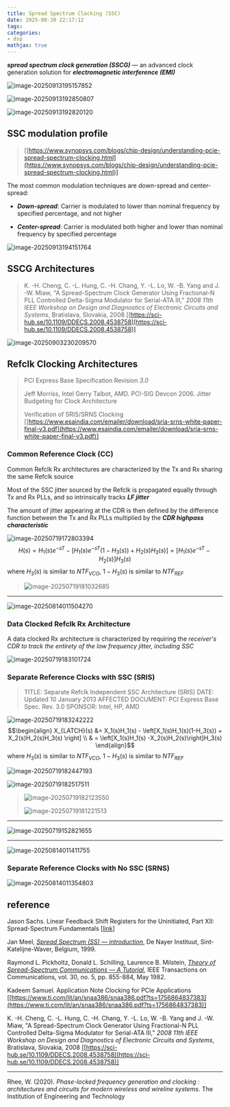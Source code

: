 ```yaml
---
title: Spread Spectrum Clocking (SSC)
date: 2025-08-30 22:17:12
tags:
categories:
- dsp
mathjax: true
---
```


***spread spectrum clock generation (SSCG)*** — an advanced clock generation solution for ***electromagnetic interference (EMI)***

![image-20250913195157852](sscg/image-20250913195157852.png)

![image-20250913192850807](sscg/image-20250913192850807.png)

![image-20250913192820120](sscg/image-20250913192820120.png)

## SSC modulation profile

> [[https://www.synopsys.com/blogs/chip-design/understanding-pcie-spread-spectrum-clocking.html](https://www.synopsys.com/blogs/chip-design/understanding-pcie-spread-spectrum-clocking.html)]

The most common modulation techniques are down-spread and center-spread:

- ***Down-spread***: Carrier is modulated to lower than nominal frequency by specified percentage, and not higher

- ***Center-spread***: Carrier is modulated both higher and lower than nominal frequency by specified percentage

![image-20250913194151764](sscg/image-20250913194151764.png)



##  SSCG Architectures

> K. -H. Cheng, C. -L. Hung, C. -H. Chang, Y. -L. Lo, W. -B. Yang and J. -W. Miaw, "A Spread-Spectrum Clock Generator Using Fractional-N PLL Controlled Delta-Sigma Modulator for Serial-ATA III," *2008 11th IEEE Workshop on Design and Diagnostics of Electronic Circuits and Systems*, Bratislava, Slovakia, 2008 [[https://sci-hub.se/10.1109/DDECS.2008.4538758](https://sci-hub.se/10.1109/DDECS.2008.4538758)]

![image-20250903230209570](sscg/image-20250903230209570.png)





## Refclk Clocking Architectures

> PCI Express Base Specification Revision *3.0*
>
> Jeff Morriss, Intel Gerry Talbot, AMD. PCI-SIG Devcon 2006. Jitter Budgeting for Clock Architecture
>
> Verification of SRIS/SRNS Clocking [[https://www.esaindia.com/emailer/download/sria-srns-white-paper-final-v3.pdf](https://www.esaindia.com/emailer/download/sria-srns-white-paper-final-v3.pdf)]



### Common Reference Clock (CC)

Common Refclk Rx architectures are characterized by the Tx and Rx sharing the same Refclk source

Most of the SSC jitter sourced by the Refclk is propagated equally through Tx and Rx PLLs, and so intrinsically tracks ***LF jitter***

The amount of jitter appearing at the CDR is then defined by the difference function between the Tx and Rx PLLs multiplied by the ***CDR highpass characteristic***

![image-20250719172803394](sscg/image-20250719172803394.png)
$$
H(s)= H_1(s)e^{-sT} -  \left[H_1(s)e^{-sT}(1-H_3(s)) + H_2(s)H_3(s) \right] = [H_1(s)e^{-sT} -H_2(s)]H_3(s)
$$
where $H_3(s)$ is similar to $NTF_{VCO}$, $1-H_3(s)$ is similar to $NTF_{REF}$



> ![image-20250719181032685](sscg/image-20250719181032685.png)



---

![image-20250814011504270](sscg/image-20250814011504270.png)

### Data Clocked Refclk Rx Architecture

A data clocked Rx architecture is characterized by requiring the *receiver's CDR to track the entirety of the low frequency jitter, including SSC*

![image-20250719183101724](sscg/image-20250719183101724.png)



### Separate Reference Clocks with SSC (SRIS) 

> TITLE: Separate Refclk Independent SSC Architecture (SRIS)
> DATE: Updated 10 January 2013
> AFFECTED DOCUMENT: PCI Express Base Spec. Rev. 3.0
> SPONSOR: Intel, HP, AMD

![image-20250719183242222](sscg/image-20250719183242222.png)
$$\begin{align}
X_{LATCH}(s) &= X_1(s)H_1(s) -  \left[X_1(s)H_1(s)(1-H_3(s)) + X_2(s)H_2(s)H_3(s) \right] \\
& = \left[X_1(s)H_1(s) -X_2(s)H_2(s)\right]H_3(s)
\end{align}$$
where $H_3(s)$ is similar to $NTF_{VCO}$, $1-H_3(s)$ is similar to $NTF_{REF}$

![image-20250719182447193](sscg/image-20250719182447193.png)

![image-20250719182517511](sscg/image-20250719182517511.png)



> ![image-20250719182123550](sscg/image-20250719182123550.png)
>
> ![image-20250719181221513](sscg/image-20250719181221513.png)

---

![image-20250719152821655](sscg/image-20250719152821655.png)

---

![image-20250814011411755](sscg/image-20250814011411755.png)

### Separate Reference Clocks with No SSC (SRNS) 

![image-20250814011354803](sscg/image-20250814011354803.png)



## reference

Jason Sachs. Linear Feedback Shift Registers for the Uninitiated, Part XII: Spread-Spectrum Fundamentals [[link](https://www.embeddedrelated.com/showarticle/1124.php)]

Jan Meel, [*Spread Spectrum (SS) — introduction*](http://www.sss-mag.com/pdf/Ss_jme_denayer_intro_print.pdf), De Nayer Instituut, Sint-Katelijne-Waver, Belgium, 1999.

Raymond L. Pickholtz, Donald L. Schilling, Laurence B. Milstein, [*Theory of Spread-Spectrum Communications — A Tutorial*](http://citeseerx.ist.psu.edu/viewdoc/summary?doi=10.1.1.114.208&rank=1), IEEE Transactions on Communications, vol. 30, no. 5, pp. 855-884, May 1982.

Kadeem Samuel. Application Note Clocking for PCIe Applications [[https://www.ti.com/lit/an/snaa386/snaa386.pdf?ts=1756864837383](https://www.ti.com/lit/an/snaa386/snaa386.pdf?ts=1756864837383)]

K. -H. Cheng, C. -L. Hung, C. -H. Chang, Y. -L. Lo, W. -B. Yang and J. -W. Miaw, "A Spread-Spectrum Clock Generator Using Fractional-N PLL Controlled Delta-Sigma Modulator for Serial-ATA III," *2008 11th IEEE Workshop on Design and Diagnostics of Electronic Circuits and Systems*, Bratislava, Slovakia, 2008 [[https://sci-hub.se/10.1109/DDECS.2008.4538758](https://sci-hub.se/10.1109/DDECS.2008.4538758)]

---

Rhee, W. (2020). *Phase-locked frequency generation and clocking : architectures and circuits for modern wireless and wireline systems*. The Institution of Engineering and Technology

